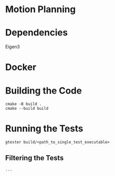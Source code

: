 # Motion Planning 

# Dependencies 
Eigen3

# Docker


# Building the Code
```
cmake -B build .
cmake --build build
```

# Running the Tests
```
gtester build/<path_to_single_test_executable>
```

## Filtering the Tests
```
...
```
